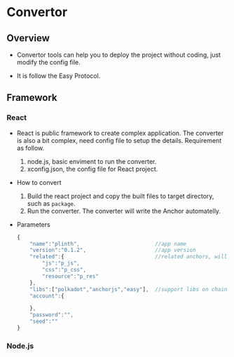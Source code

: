 # Convertor

## Overview

- Convertor tools can help you to deploy the project without coding, just modify the config file.

- It is follow the Easy Protocol.

## Framework

### React

- React is public framework to create complex application. The converter is also a bit complex, need config file to setup the details. Requirement as follow.

    1. node.js, basic enviment to run the converter.
    2. xconfig.json, the config file for React project.

- How to convert

    1. Build the react project and copy the built files to target directory, such as `package`.
    2. Run the converter. The converter will write the Anchor automatelly.

- Parameters

    ```Javascript
    {  
        "name":"plinth",                        //app name
        "version":"0.1.2",                      //app version
        "related":{                             //related anchors, will create automatelay
            "js":"p_js",
            "css":"p_css",
            "resource":"p_res"
        },
        "libs":["polkadot","anchorjs","easy"],  //support libs on chain
        "account":{

        },
        "password":"",
        "seed":""
    }
    ```

### Node.js
